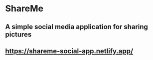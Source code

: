 # ShareMe

## A simple social media application for sharing pictures

## https://shareme-social-app.netlify.app/
